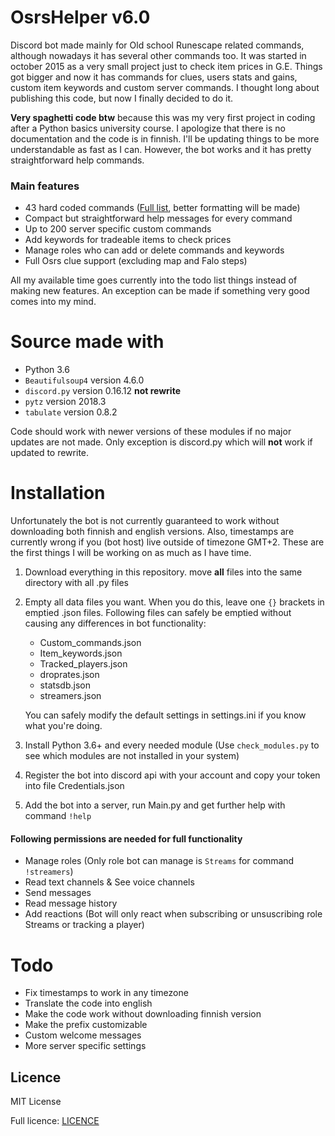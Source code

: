 # OsrsHelper v6.0
Discord bot made mainly for Old school Runescape related commands, although nowadays it has several other commands too. It was started in october 2015 as a very small project just to check item prices in G.E. Things got bigger and now it has commands for clues, users stats and gains, custom item keywords and custom server commands. I thought long about publishing this code, but now I finally decided to do it.

**Very spaghetti code btw** because this was my very first project in coding after a Python basics university course. I apologize that there is no documentation and the code is in finnish. I'll be updating things to be more understandable as fast as I can. However, the bot works and it has pretty straightforward help commands.

### Main features
- 43 hard coded commands ([Full list](/commands_list.txt), better formatting will be made)
- Compact but straightforward help messages for every command
- Up to 200 server specific custom commands
- Add keywords for tradeable items to check prices
- Manage roles who can add or delete commands and keywords
- Full Osrs clue support (excluding map and Falo steps)

All my available time goes currently into the todo list things instead of making new features. An exception can be made if something very good comes into my mind.

# Source made with
- Python 3.6
- `Beautifulsoup4` version 4.6.0
- `discord.py` version 0.16.12 **not rewrite**
- `pytz` version 2018.3
- `tabulate` version 0.8.2

Code should work with newer versions of these modules if no major updates are not made. Only exception is discord.py which will **not** work if updated to rewrite.

# Installation
Unfortunately the bot is not currently guaranteed to work without downloading both finnish and english versions. Also, timestamps are currently wrong if you (bot host) live outside of timezone GMT+2. These are the first things I will be working on as much as I have time.

1. Download everything in this repository. move **all** files into the same directory with all .py files
2. Empty all data files you want. When you do this, leave one `{}` brackets in emptied .json files. Following files can safely be emptied without causing any differences in bot functionality:
   - Custom_commands.json
   - Item_keywords.json
   - Tracked_players.json
   - droprates.json
   - statsdb.json
   - streamers.json
   
   You can safely modify the default settings in settings.ini if you know what you're doing.
3. Install Python 3.6+ and every needed module (Use `check_modules.py` to see which modules are not installed in your system)
4. Register the bot into discord api with your account and copy your token into file Credentials.json
5. Add the bot into a server, run Main.py and get further help with command `!help`

#### Following permissions are needed for full functionality

- Manage roles (Only role bot can manage is `Streams` for command `!streamers`)
- Read text channels & See voice channels
- Send messages
- Read message history
- Add reactions (Bot will only react when subscribing or unsuscribing role Streams or tracking a player)

# Todo
- Fix timestamps to work in any timezone
- Translate the code into english
- Make the code work without downloading finnish version
- Make the prefix customizable
- Custom welcome messages
- More server specific settings

## Licence
MIT License

Full licence: [LICENCE](/LICENCE)
